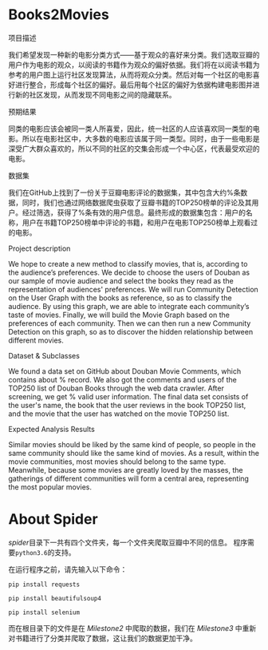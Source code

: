 # Books2Movies
项目描述

我们希望发现一种新的电影分类方式——基于观众的喜好来分类。我们选取豆瓣的用户作为电影的观众，以阅读的书籍作为观众的偏好依据。我们将在以阅读书籍为参考的用户图上运行社区发现算法，从而将观众分类。然后对每一个社区的电影喜好进行整合，形成每个社区的偏好。最后用每个社区的偏好为依据构建电影图并进行新的社区发现，从而发现不同电影之间的隐藏联系。

预期结果

同类的电影应该会被同一类人所喜爱，因此，统一社区的人应该喜欢同一类型的电影。所以在电影社区中，大多数的电影应该属于同一类型。同时，由于一些电影是深受广大群众喜欢的，所以不同的社区的交集会形成一个中心区，代表最受欢迎的电影。

数据集

我们在GitHub上找到了一份关于豆瓣电影评论的数据集，其中包含大约%条数据，同时，我们也通过网络数据爬虫获取了豆瓣书籍的TOP250榜单的评论及其用户。经过筛选，获得了%条有效的用户信息。最终形成的数据集包含：用户的名称，用户在书籍TOP250榜单中评论的书籍，和用户在电影TOP250榜单上观看过的电影。

Project description

We hope to create a new method to classify movies, that is, according to the audience’s preferences.  We decide to choose the users of Douban as our sample of movie audience and select the books they read as the representation of audiences' preferences.  We will run Community Detection on the User Graph with the books as reference, so as to classify the audience.  By using this graph, we are able to integrate each community’s taste of movies.  Finally, we will build the Movie Graph based on the preferences of each community.  Then we can then run a new Community Detection on this graph, so as to discover the hidden relationship between different movies.

Dataset & Subclasses

We found a data set on GitHub about Douban Movie Comments, which contains about % record. We also got the comments and users of the TOP250 list of Douban Books through the web data crawler. After screening, we get % valid user information. The final data set consists of the user's name, the book that the user reviews in the book TOP250 list, and the movie that the user has watched on the movie TOP250 list.

Expected Analysis Results

Similar movies should be liked by the same kind of people, so people in the same community should like the same kind of movies. As a result, within the movie communities, most movies should belong to the same type. Meanwhile, because some movies are greatly loved by the masses, the gatherings of different communities will form a central area, representing the most popular movies.

# About Spider

*spider*目录下一共有四个文件夹，每一个文件夹爬取豆瓣中不同的信息。
程序需要`python3.6`的支持。

在运行程序之前，请先输入以下命令：

`pip install requests`

`pip install beautifulsoup4`

`pip install selenium`

而在根目录下的文件是在 *Milestone2* 中爬取的数据，我们在 *Milestone3* 中重新对书籍进行了分类并爬取了数据，这让我们的数据更加干净。

